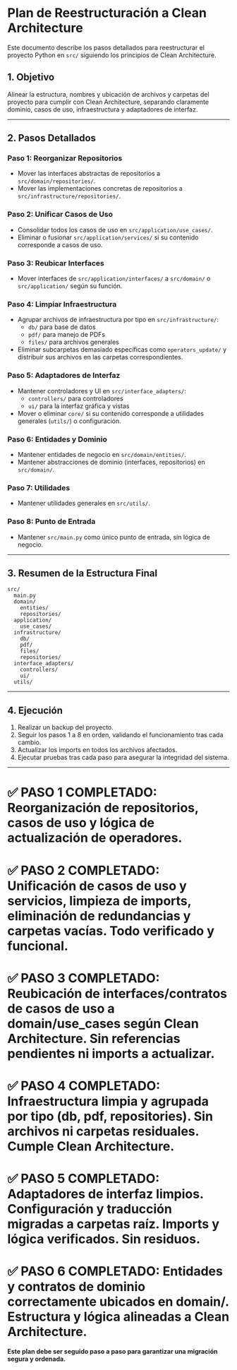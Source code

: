 # Plan de Reestructuración a Clean Architecture

Este documento describe los pasos detallados para reestructurar el proyecto Python en `src/` siguiendo los principios de Clean Architecture.

## 1. Objetivo

Alinear la estructura, nombres y ubicación de archivos y carpetas del proyecto para cumplir con Clean Architecture, separando claramente dominio, casos de uso, infraestructura y adaptadores de interfaz.

---

## 2. Pasos Detallados

### Paso 1: Reorganizar Repositorios
- Mover las interfaces abstractas de repositorios a `src/domain/repositories/`.
- Mover las implementaciones concretas de repositorios a `src/infrastructure/repositories/`.

### Paso 2: Unificar Casos de Uso
- Consolidar todos los casos de uso en `src/application/use_cases/`.
- Eliminar o fusionar `src/application/services/` si su contenido corresponde a casos de uso.

### Paso 3: Reubicar Interfaces
- Mover interfaces de `src/application/interfaces/` a `src/domain/` o `src/application/` según su función.

### Paso 4: Limpiar Infraestructura
- Agrupar archivos de infraestructura por tipo en `src/infrastructure/`:
  - `db/` para base de datos
  - `pdf/` para manejo de PDFs
  - `files/` para archivos generales
- Eliminar subcarpetas demasiado específicas como `operators_update/` y distribuir sus archivos en las carpetas correspondientes.

### Paso 5: Adaptadores de Interfaz
- Mantener controladores y UI en `src/interface_adapters/`:
  - `controllers/` para controladores
  - `ui/` para la interfaz gráfica y vistas
- Mover o eliminar `core/` si su contenido corresponde a utilidades generales (`utils/`) o configuración.

### Paso 6: Entidades y Dominio
- Mantener entidades de negocio en `src/domain/entities/`.
- Mantener abstracciones de dominio (interfaces, repositorios) en `src/domain/`.

### Paso 7: Utilidades
- Mantener utilidades generales en `src/utils/`.

### Paso 8: Punto de Entrada
- Mantener `src/main.py` como único punto de entrada, sin lógica de negocio.

---

## 3. Resumen de la Estructura Final

```
src/
  main.py
  domain/
    entities/
    repositories/
  application/
    use_cases/
  infrastructure/
    db/
    pdf/
    files/
    repositories/
  interface_adapters/
    controllers/
    ui/
  utils/
```

---

## 4. Ejecución

1. Realizar un backup del proyecto.
2. Seguir los pasos 1 a 8 en orden, validando el funcionamiento tras cada cambio.
3. Actualizar los imports en todos los archivos afectados.
4. Ejecutar pruebas tras cada paso para asegurar la integridad del sistema.

---


# ✅ PASO 1 COMPLETADO: Reorganización de repositorios, casos de uso y lógica de actualización de operadores.

# ✅ PASO 2 COMPLETADO: Unificación de casos de uso y servicios, limpieza de imports, eliminación de redundancias y carpetas vacías. Todo verificado y funcional.

# ✅ PASO 3 COMPLETADO: Reubicación de interfaces/contratos de casos de uso a domain/use_cases según Clean Architecture. Sin referencias pendientes ni imports a actualizar.

# ✅ PASO 4 COMPLETADO: Infraestructura limpia y agrupada por tipo (db, pdf, repositories). Sin archivos ni carpetas residuales. Cumple Clean Architecture.

# ✅ PASO 5 COMPLETADO: Adaptadores de interfaz limpios. Configuración y traducción migradas a carpetas raíz. Imports y lógica verificados. Sin residuos.
# ✅ PASO 6 COMPLETADO: Entidades y contratos de dominio correctamente ubicados en domain/. Estructura y lógica alineadas a Clean Architecture.

**Este plan debe ser seguido paso a paso para garantizar una migración segura y ordenada.**
